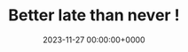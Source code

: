 ---
title: Better late than never !
description: 2024新的起點，卷的開始
date: 2023-11-27 00:00:00+0000
image: opening-cover.jpg
categories:
    - 小日子
---